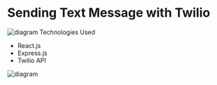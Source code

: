 # Sending Text Message with Twilio

![diagram](API.gif "diagram")
Technologies Used
* React.js
* Express.js
* Twilio API

![diagram](video.gif "diagram")
